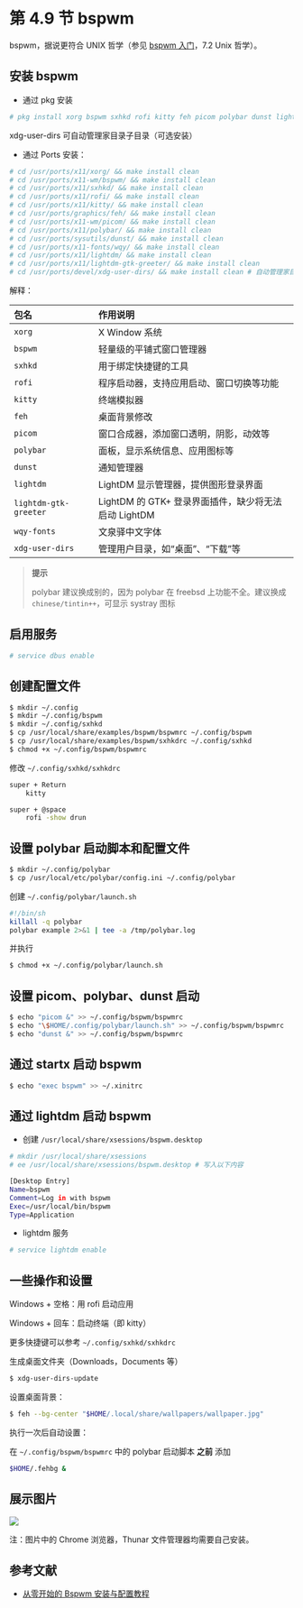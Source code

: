 # 第 4.9 节 bspwm

bspwm，据说更符合 UNIX 哲学（参见 [bspwm 入门](https://zerovip.vercel.app/zh/63233/)，7.2 Unix 哲学）。

## 安装 bspwm

- 通过 pkg 安装

```sh
# pkg install xorg bspwm sxhkd rofi kitty feh picom polybar dunst lightdm lightdm-gtk-greeter wqy-fonts xdg-user-dirs
```

xdg-user-dirs 可自动管理家目录子目录（可选安装）

- 通过 Ports 安装：


```sh
# cd /usr/ports/x11/xorg/ && make install clean
# cd /usr/ports/x11-wm/bspwm/ && make install clean
# cd /usr/ports/x11/sxhkd/ && make install clean
# cd /usr/ports/x11/rofi/ && make install clean
# cd /usr/ports/x11/kitty/ && make install clean
# cd /usr/ports/graphics/feh/ && make install clean
# cd /usr/ports/x11-wm/picom/ && make install clean
# cd /usr/ports/x11/polybar/ && make install clean
# cd /usr/ports/sysutils/dunst/ && make install clean
# cd /usr/ports/x11-fonts/wqy/ && make install clean
# cd /usr/ports/x11/lightdm/ && make install clean
# cd /usr/ports/x11/lightdm-gtk-greeter/ && make install clean
# cd /usr/ports/devel/xdg-user-dirs/ && make install clean # 自动管理家目录子目录
```

解释：


| 包名                  | 作用说明                                                                 |
|:---------------------|:--------------------------------------------------------------------------|
| `xorg`              |  X Window 系统                                            |
| `bspwm`             | 轻量级的平铺式窗口管理器                                 |
| `sxhkd`             | 用于绑定快捷键的工具                                     |
| `rofi`              | 程序启动器，支持应用启动、窗口切换等功能                                        |
| `kitty`             | 终端模拟器                             |
| `feh`               | 桌面背景修改                                       |
| `picom`             | 窗口合成器，添加窗口透明，阴影，动效等                                     |
| `polybar`           | 面板，显示系统信息、应用图标等                                          |
| `dunst`             | 通知管理器                                                |
| `lightdm`           | LightDM 显示管理器，提供图形登录界面                                                 |
| `lightdm-gtk-greeter`| LightDM 的 GTK+ 登录界面插件，缺少将无法启动 LightDM                     |
| `wqy-fonts`         | 文泉驿中文字体                                             |
| `xdg-user-dirs`     | 管理用户目录，如“桌面”、“下载”等                                          |



>**提示**
>
>polybar 建议换成别的，因为 polybar 在 freebsd 上功能不全。建议换成 `chinese/tintin++`，可显示 systray 图标


## 启用服务

```sh
# service dbus enable
```

## 创建配置文件

```sh
$ mkdir ~/.config
$ mkdir ~/.config/bspwm
$ mkdir ~/.config/sxhkd
$ cp /usr/local/share/examples/bspwm/bspwmrc ~/.config/bspwm
$ cp /usr/local/share/examples/bspwm/sxhkdrc ~/.config/sxhkd
$ chmod +x ~/.config/bspwm/bspwmrc
```

修改 `~/.config/sxhkd/sxhkdrc`

```sh
super + Return
    kitty

super + @space
    rofi -show drun
```

## 设置 polybar 启动脚本和配置文件

```sh
$ mkdir ~/.config/polybar 
$ cp /usr/local/etc/polybar/config.ini ~/.config/polybar
```

创建 `~/.config/polybar/launch.sh`

```sh
#!/bin/sh
killall -q polybar
polybar example 2>&1 | tee -a /tmp/polybar.log
```

并执行

```sh
$ chmod +x ~/.config/polybar/launch.sh
```

## 设置 picom、polybar、dunst 启动

```sh
$ echo "picom &" >> ~/.config/bspwm/bspwmrc
$ echo "\$HOME/.config/polybar/launch.sh" >> ~/.config/bspwm/bspwmrc
$ echo "dunst &" >> ~/.config/bspwm/bspwmrc
```


## 通过 startx 启动 bspwm

```sh
$ echo "exec bspwm" >> ~/.xinitrc
```

## 通过 lightdm 启动 bspwm

- 创建 `/usr/local/share/xsessions/bspwm.desktop`

```sh
# mkdir /usr/local/share/xsessions
# ee /usr/local/share/xsessions/bspwm.desktop # 写入以下内容

[Desktop Entry]
Name=bspwm
Comment=Log in with bspwm
Exec=/usr/local/bin/bspwm
Type=Application
```

- lightdm 服务

```sh
# service lightdm enable
```

## 一些操作和设置

Windows + 空格：用 rofi 启动应用

Windows + 回车：启动终端（即 kitty）

更多快捷键可以参考 `~/.config/sxhkd/sxhkdrc`

生成桌面文件夹（Downloads，Documents 等）

```sh
$ xdg-user-dirs-update
```

设置桌面背景：

```sh
$ feh --bg-center "$HOME/.local/share/wallpapers/wallpaper.jpg"
```

执行一次后自动设置：

在 `~/.config/bspwm/bspwmrc` 中的 polybar 启动脚本 **之前** 添加

```sh
$HOME/.fehbg &
```

## 展示图片

![](../.gitbook/assets/bspwm.png)

注：图片中的 Chrome 浏览器，Thunar 文件管理器均需要自己安装。

## 参考文献

- [从零开始的 Bspwm 安装与配置教程](https://zhuanlan.zhihu.com/p/568211941)
